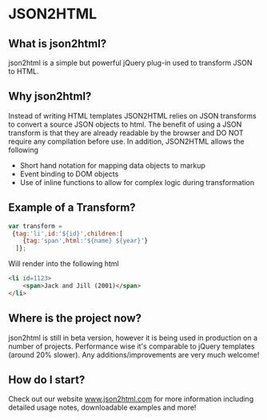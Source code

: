 JSON2HTML
=========

What is json2html?
------------------
json2html is a simple but powerful jQuery plug-in used to transform JSON to HTML. 

Why json2html?
--------------
Instead of writing HTML templates JSON2HTML relies on JSON transforms to convert a source JSON objects to html.  The benefit of using a JSON transform is that they are already readable by the browser and DO NOT require any compilation before use.   In addition, JSON2HTML allows the following

+	Short hand notation for mapping data objects to markup
+	Event binding to DOM objects
+	Use of inline functions to allow for complex logic during transformation 

Example of a Transform?
--------------
```javascript
var transform = 
 {tag:'li',id:'${id}',children:[
	{tag:'span',html:'${name} ${year}'}
  ]};		
```
Will render into the following html

```html
<li id=1123>
	<span>Jack and Jill (2001)</span>
</li>	
```

Where is the project now?
--------------
json2html is still in beta version, however it is being used in production on a number of projects.   Performance wise it's comparable to jQuery templates (around 20% slower).  Any additions/improvements are very much welcome!

How do I start?
--------------
Check out our website <a href='http://www.json2html.com'>www.json2html.com</a> for more information including detailed usage notes, downloadable examples and more!

